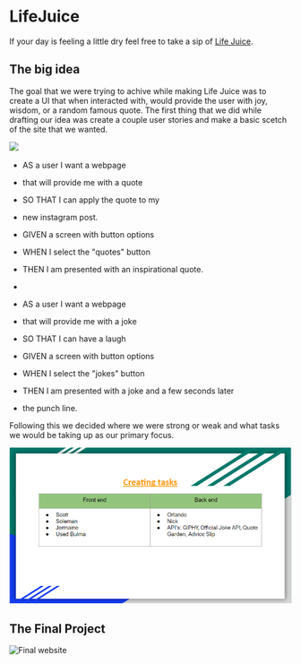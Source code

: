 # LifeJuice

If your day is feeling a little dry feel free to take a sip of [Life Juice](https://solemansay.github.io/LifeJuice/).

<h2>The big idea</h2>

The goal that we were trying to achive while making Life Juice was to create a UI that when interacted with, would provide the user with joy, wisdom, or a random famous quote. The first thing that we did while drafting our idea was create a couple user stories and make a basic scetch of the site that we wanted. 

<img src="assets/basicLayout.jpg">

- AS a user I want a webpage

- that will provide me with a quote

- SO THAT I can apply the quote to my

- new instagram post.

- GIVEN a screen with button options

- WHEN I select the "quotes" button

- THEN I am presented with an inspirational quote.

-

- AS a user I want a webpage

- that will provide me with a joke

- SO THAT I can have a laugh

- GIVEN a screen with button options

- WHEN I select the "jokes" button

- THEN I am presented with a joke and a few seconds later

- the punch line.

Following this we decided where we were strong or weak and what tasks we would be taking up as our primary focus.

<img src = "assets/tasks.png">

## The Final Project

<img src="assets/screenshot.png" alt="Final website">


